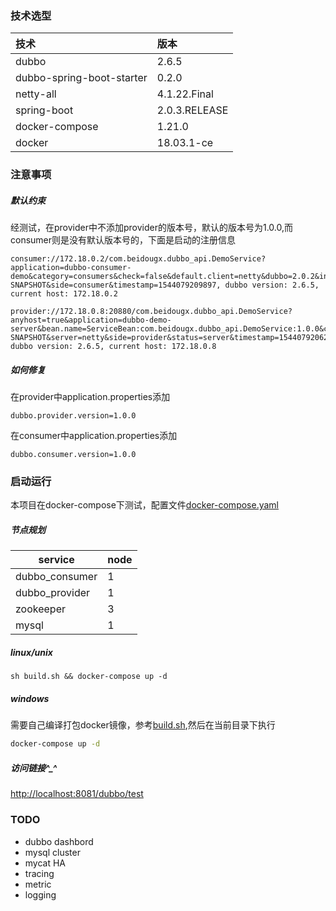 ### 技术选型
| 技术 | 版本|
| :------ | :---- |
| dubbo | 2.6.5 |
| dubbo-spring-boot-starter | 0.2.0
| netty-all | 4.1.22.Final |
| spring-boot | 2.0.3.RELEASE |
| docker-compose | 1.21.0 |
| docker | 18.03.1-ce |
### 注意事项
##### 默认约束
经测试，在provider中不添加provider的版本号，默认的版本号为1.0.0,而consumer则是没有默认版本号的，下面是启动的注册信息
```
consumer://172.18.0.2/com.beidougx.dubbo_api.DemoService?application=dubbo-consumer-demo&category=consumers&check=false&default.client=netty&dubbo=2.0.2&interface=com.beidougx.dubbo_api.DemoService&methods=sayHello&pid=1&revision=0.0.1-SNAPSHOT&side=consumer&timestamp=1544079209897, dubbo version: 2.6.5, current host: 172.18.0.2

provider://172.18.0.8:20880/com.beidougx.dubbo_api.DemoService?anyhost=true&application=dubbo-demo-server&bean.name=ServiceBean:com.beidougx.dubbo_api.DemoService:1.0.0&category=configurators&check=false&dubbo=2.0.2&generic=false&interface=com.beidougx.dubbo_api.DemoService&methods=sayHello&pid=1&revision=0.0.1-SNAPSHOT&server=netty&side=provider&status=server&timestamp=1544079206222&version=1.0.0, dubbo version: 2.6.5, current host: 172.18.0.8
```
##### 如何修复
在provider中application.properties添加
```
dubbo.provider.version=1.0.0
```
在consumer中application.properties添加
```
dubbo.consumer.version=1.0.0
```
### 启动运行
本项目在docker-compose下测试，配置文件[docker-compose.yaml](./docker-compose.yaml)
##### 节点规划
| service | node |
| ------ | ---- |
| dubbo_consumer | 1 |
| dubbo_provider | 1 |
| zookeeper | 3 | 
| mysql | 1 |
##### linux/unix
```
sh build.sh && docker-compose up -d
```
##### windows
需要自己编译打包docker镜像，参考[build.sh](./build.sh),然后在当前目录下执行
```bash
docker-compose up -d
```
##### 访问链接^_^
[http://localhost:8081/dubbo/test](http://localhost:8081/dubbo/test)
### TODO 
- dubbo dashbord
- mysql cluster
- mycat HA
- tracing
- metric
- logging